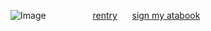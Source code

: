 ![Image](https://file.garden/Z3q0Rqna_FBI9OSr/PPGhostArtwork.png)
‎ ‎ ‎ ‎ ‎ ‎ ‎ ‎ ‎ ‎ ‎ ‎ ‎ ‎‎ ‎ ‎ ‎ ‎ ‎‎‎[rentry](https://rentry.co/collectmon9)‎ ‎ ‎ ‎ ‎ ‎‎ [sign my atabook](https://trainerred.atabook.org/)
